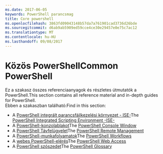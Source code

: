 ```yaml
---
ms.date: 2017-06-05
keywords: PowerShell parancsmag
title: Core powershell
ms.openlocfilehash: 3863fd09043148b57da7a761901cad3736d26bde
ms.sourcegitcommit: d6ab9ab5909ed59cce4ce30e29457e0e75c7ac12
ms.translationtype: MT
ms.contentlocale: hu-HU
ms.lasthandoff: 09/08/2017
---
```

# <a name="common-powershell"></a><span data-ttu-id="0df79-103">Közös PowerShell</span><span class="sxs-lookup"><span data-stu-id="0df79-103">Common PowerShell</span></span>
<span data-ttu-id="0df79-104">Ez a szakasz összes referenciaanyagok és részletes útmutatók a PowerShell.</span><span class="sxs-lookup"><span data-stu-id="0df79-104">This section contains all reference material and in-depth guides for PowerShell.</span></span>  
<span data-ttu-id="0df79-105">Ebben a szakaszban található:</span><span class="sxs-lookup"><span data-stu-id="0df79-105">Find in this section:</span></span>
- <span data-ttu-id="0df79-106">A [PowerShell integrált parancsfájlkezelési környezet - ISE-](ise-guide.md)</span><span class="sxs-lookup"><span data-stu-id="0df79-106">The [PowerShell Integrated Scripting Environment -ISE-](ise-guide.md)</span></span>
- <span data-ttu-id="0df79-107">A [PowerShell-konzolablakot](console-guide.md)</span><span class="sxs-lookup"><span data-stu-id="0df79-107">The [PowerShell Console Window](console-guide.md)</span></span>
- <span data-ttu-id="0df79-108">A [PowerShell Távfelügyelet](Running-Remote-Commands.md)</span><span class="sxs-lookup"><span data-stu-id="0df79-108">The [PowerShell Remote Management](Running-Remote-Commands.md)</span></span>
- <span data-ttu-id="0df79-109">A [PowerShell-munkafolyamatok](workflows-guide.md)</span><span class="sxs-lookup"><span data-stu-id="0df79-109">The [PowerShell Workflows](workflows-guide.md)</span></span>
- <span data-ttu-id="0df79-110">A [webes PowerShell-elérés](web-access.md)</span><span class="sxs-lookup"><span data-stu-id="0df79-110">The [PowerShell Web Access](web-access.md)</span></span>
- <span data-ttu-id="0df79-111">A [PowerShell szószedet](../Windows-PowerShell-Glossary.md)</span><span class="sxs-lookup"><span data-stu-id="0df79-111">The [PowerShell Glossary](../Windows-PowerShell-Glossary.md)</span></span>

